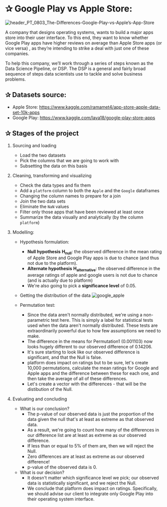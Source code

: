 # ✰ Google Play vs Apple Store: 

![header_PT_0803_The-Differences-Google-Play-vs-Apple’s-App-Store](https://user-images.githubusercontent.com/67468718/103197528-0a028480-489b-11eb-9892-681d69c351c8.jpg)

A company that designs operating systems, wants to build a major apps store into their user interface. To this end, they want to know whether Google Play
apps have higher reviews on average than Apple Store apps (or vice versa) , as they’re intending to strike a deal with just one of these companies. 

To help this company, we’ll work through a series of steps known as the Data Science Pipeline, or DSP. The DSP is a general and fairly broad sequence of steps data
scientists use to tackle and solve business problems. 

## ✰ Datasets source: 
   * Apple Store: https://www.kaggle.com/ramamet4/app-store-apple-data-set-10k-apps
   * Google Play: https://www.kaggle.com/lava18/google-play-store-apps

## ✰ Stages of the project

1. Sourcing and loading 
   * Load the two datasets
   * Pick the columns that we are going to work with 
   * Subsetting the data on this basis 
 
 
2. Cleaning, transforming and visualizing
   * Check the data types and fix them
   * Add a `platform` column to both the `Apple` and the `Google` dataframes
   * Changing the column names to prepare for a join 
   * Join the two data sets
   * Eliminate the `NaN` values
   * Filter only those apps that have been reviewed at least once
   * Summarize the data visually and analytically (by the column `platform`)  
  
  
3. Modelling:
   * Hypothesis formulation:  
      - **Null hypothesis** **H<sub>null</sub>**: the observed difference in the mean rating of Apple Store and Google Play apps is due to chance (and thus not due to the platform).
      - **Alternate hypothesis** **H<sub>alternative</sub>**: the observed difference in the average ratings of apple and google users is not due to chance (and is actually due to platform)
      - We're also going to pick a **significance level** of 0.05. 
   * Getting the distribution of the data
   ![google_apple](https://user-images.githubusercontent.com/67468718/104695002-e4f67a00-56c0-11eb-8043-7349c0252ca9.JPG)
   
   * Permutation test:
      - Since the data aren't normally distributed, we're using a non-parametric test here. This is simply a label for statistical tests used when the data aren't normally distributed. These tests are extraordinarily powerful due to how few assumptions we need to make.
      - The difference in the means for Permutation1 (0.001103) now looks hugely different to our observed difference of 0.14206.
      - It's sure starting to look like our observed difference is significant, and that the Null is false.
      - platform does impact on ratings but to be sure, let's create 10,000 permutations, calculate the mean ratings for Google and Apple apps and the difference between these for each one, and then take the average of all of these differences.
      - Let's create a vector with the differences - that will be the distibution of the Null.

4. Evaluating and concluding 
   * What is our conclusion?
      - The p-value of our observed data is just the proportion of the data given the null that's at least as extreme as that observed data.
      - As a result, we're going to count how many of the differences in our difference list are at least as extreme as our observed difference.
      - If less than or equal to 5% of them are, then we will reject the Null.
      - Zero differences are at least as extreme as our observed difference!
      - p-value of the observed data is 0.
   * What is our decision?
      - It doesn't matter which significance level we pick; our observed data is statistically significant, and we reject the Null.
      - We conclude that platform does impact on ratings. Specifically, we should advise our client to integrate only Google Play into their operating system interface.

    

